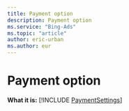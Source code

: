 ```yaml
---
title: Payment option
description: Payment option
ms.service: "Bing-Ads"
ms.topic: "article"
author: eric-urban
ms.author: eur
---
```


# Payment option

**What it is:** [!INCLUDE [PaymentSettings](../includes/PaymentSettings.md)]


